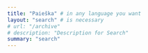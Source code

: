 ```yaml
---
title: "Paieška" # in any language you want
layout: "search" # is necessary
# url: "/archive"
# description: "Description for Search"
summary: "search"
---
```

